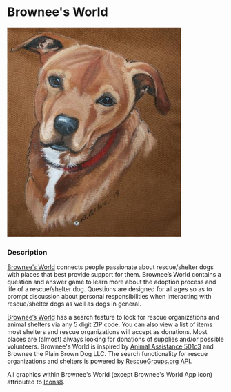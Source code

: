 # Brownee's World

![Brownee](brownee.png)

### Description

[Brownee’s World](https://itunes.apple.com/us/app/id1143337193) connects people passionate about rescue/shelter dogs with places that best provide support for them. Brownee’s World contains a question and answer game to learn more about the adoption process and life of a rescue/shelter dog. Questions are designed for all ages so as to prompt discussion about personal responsibilities when interacting with rescue/shelter dogs as well as dogs in general. 

[Brownee’s World](https://itunes.apple.com/us/app/id1143337193) has a search feature to look for rescue organizations and animal shelters via any 5 digit ZIP code. You can also view a list of items most shelters and rescue organizations will accept as donations. Most places are (almost) always looking for donations of supplies and/or possible volunteers. Brownee's World is inspired by [Animal Assistance 501c3](http://www.animalassistance.org/) and Brownee the Plain Brown Dog LLC. The search functionality for rescue organizations and shelters is powered by [RescueGroups.org API](https://rescuegroups.org/services/adoptable-pet-data-api/).

All graphics within Brownee's World (except Brownee's World App Icon) attributed to [Icons8](https://icons8.com/).
